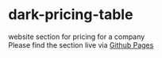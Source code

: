 # dark-pricing-table
website section for pricing for a company \
Please find the section live via [Github Pages](https://themehdiq.github.io/dark-pricing-table/)
